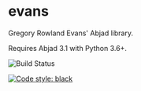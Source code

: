 # evans
Gregory Rowland Evans' Abjad library. <br/>

Requires Abjad 3.1 with Python 3.6+. <br/>

![Build Status](https://github.com/GregoryREvans/evans/workflows/testing/badge.svg) <br />

[![Code style: black](https://img.shields.io/badge/code%20style-black-000000.svg)](https://github.com/python/black) <br/>
